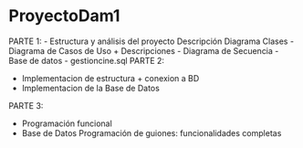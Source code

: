 # ProyectoDam1
PARTE 1: 
    - Estructura y análisis del proyecto
        Descripción
        Diagrama Clases
        - Diagrama de Casos de Uso + Descripciones
        - Diagrama de Secuencia
    - Base de datos
         - gestioncine.sql
PARTE 2:
- Implementacion de estructura + conexion a BD
- Implementacion de la Base de Datos

PARTE 3:
- Programación funcional
- Base de Datos
      Programación de guiones: funcionalidades completas
